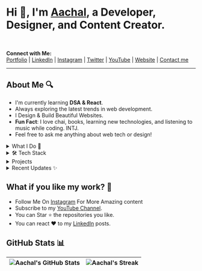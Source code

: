 # Hi 👋, I'm [Aachal](https://aachalpardeshi.tech), a Developer, Designer, and Content Creator.
<br>

**Connect with Me:**  
[Portfolio](https://aachalpardeshi.tech) | [LinkedIn](https://linkedin.com/in/aachal-pardeshi-258257225) | [Instagram](https://www.instagram.com/thecodestation_/) | [Twitter](https://twitter.com/aachal28) | [YouTube](https://youtube.com/@the.codestation?si=RxRop7UK24jHUKfl?sub_confirmation=1) | [Website](https://thecodestation.in)
| [Contact me](https://topmate.io/aachal28")

--------------------------------------------------------------------------------------------------------------------------------------------------

## About Me 🔍

- I'm currently learning **DSA & React**.
- Always exploring the latest trends in web development.
- I Design & Build Beautiful Websites.
- **Fun Fact**: I love chai, books, learning new technologies, and listening to music while coding. INTJ.
- Feel free to ask me anything about web tech or design!

  
<details>
<summary>What I Do 🚀</summary>

  <details>
   <summary>Content Creation 🎥</summary>
    
  - Making short-form content on programming on [Instagram](https://www.instagram.com/thecodestation_/).
  - Join me on LinkedIn to see my daily posts.
  </details>  
  
  <details>
  <summary>Design 🎨</summary>
    
  - Crafting visual designs and user experiences in [Figma](https://www.figma.com/aachal28).
  - Check out my design portfolio on [Dribbble](https://dribbble.com/aachal28).
  </details>
  
  <details>
  <summary>Development 💻</summary>
    
  - Building and deploying web applications and websites [Projects](#Projects)
   - [CodingGeeks](#codinggeeks)
  - [PDFTalk](#pdf-talk)
</details>

<details>
<summary>Open Source 🌍</summary>
  
- Participated in Hacktoberfest '23, contributed to and mentored in GSSoC.
- You can also scroll down and get more information on [my GitHub profile]((https://github/aachal28). 
</details>

</details>

<details>
<summary>🛠️ Tech Stack</summary>

**Frontend:** `HTML`, `CSS`, `JavaScript`, `React`, `Next.JS`, `Angular`  
**Backend:** `Node.js`, `Express`, `MongoDB`, `Postman`  
**Design:** `Figma`, `Canva`  
**Tools:** `Git`, `VSCode`, `Notion`

</details>

<details>
<summary> Projects</summary>

| **Project Name** | **Description** | **URL** | **Tech Stack** |
|------------------|-----------------|---------|----------------|
| CodingGeeks      | EdTech platform | [Link](https://github.com/aachal28/EdTech_MERN-Stack) | React, MongoDB, NodeJS, ExpressJS |
| PDFTalk          | Like ChatGPT, you can give prompts and get answers | [Link](https://github.com/aachal28/pdftalk) | ReactJS, Python, LLM, Node.js, Express |

</details>
<details>
<summary>Recent Updates ✨</summary>

- [Free APIs for Your Project](https://www.instagram.com/p/C9w8eOTALeb/?utm_source=ig_web_copy_link&igsh=MzRlODBiNWFlZA==) : Check out my newest post!
</details>

## What if you like my work? 🤩

- Follow Me On [Instagram]() For More Amazing content 
- Subscribe to my [YouTube Channel](https://youtube.com/@the.codestation?si=RxRop7UK24jHUKfl?sub_confirmation=1).
- You can Star ⭐ the repositories you like.
- You can react ❤️ to my [LinkedIn](https://www.linkedin.com/in/aachalpardeshi/) posts.

## GitHub Stats 📊

| ![Aachal's GitHub Stats](https://github-readme-stats.vercel.app/api?username=aachal28&theme=white&show_icons=true)  | ![Aachal's Streak](https://github-readme-streak-stats.herokuapp.com/?user=aachal28&background=ffffff&hide_border=true) |
| ------------- | ------------- |
